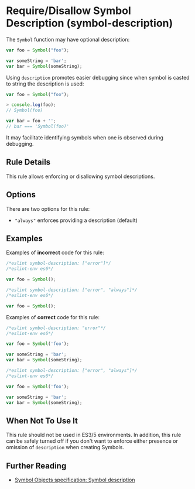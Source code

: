 # Require/Disallow Symbol Description (symbol-description)

The `Symbol` function may have optional description:

```js
var foo = Symbol("foo");

var someString = 'bar';
var bar = Symbol(someString);
```


Using `description` promotes easier debugging since when symbol is casted to string the description is used:

```js
var foo = Symbol("foo");

> console.log(foo);
// Symbol(foo)

var bar = foo + '';
// bar === 'Symbol(foo)'
```

It may facilitate identifying symbols when one is observed during debugging.


## Rule Details

This rule allows enforcing or disallowing symbol descriptions.


## Options

There are two options for this rule:

* `"always"` enforces providing a description (default)


## Examples

Examples of **incorrect** code for this rule:

```js
/*eslint symbol-description: ["error"]*/
/*eslint-env es6*/

var foo = Symbol();
```


```js
/*eslint symbol-description: ["error", "always"]*/
/*eslint-env es6*/

var foo = Symbol();
```

Examples of **correct** code for this rule:

```js
/*eslint symbol-description: "error"*/
/*eslint-env es6*/

var foo = Symbol('foo');

var someString = 'bar';
var bar = Symbol(someString);
```

```js
/*eslint symbol-description: ["error", "always"]*/
/*eslint-env es6*/

var foo = Symbol('foo');

var someString = 'bar';
var bar = Symbol(someString);
```


## When Not To Use It

This rule should not be used in ES3/5 environments.
In addition, this rule can be safely turned off if you don't want to enforce either presence or omission of `description` when creating Symbols.

## Further Reading

* [Symbol Objects specification: Symbol description](http://www.ecma-international.org/ecma-262/6.0/#sec-symbol-description)
